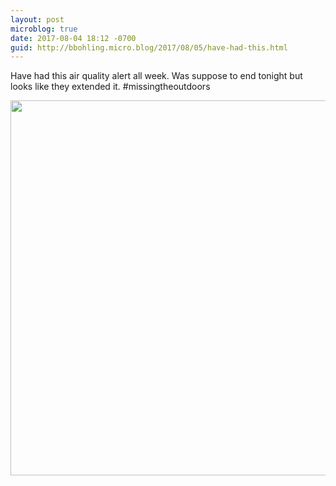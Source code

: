 ```yaml
---
layout: post
microblog: true
date: 2017-08-04 18:12 -0700
guid: http://bbohling.micro.blog/2017/08/05/have-had-this.html
---
```

Have had this air quality alert all week. Was suppose to end tonight but looks like they extended it. #missingtheoutdoors

<img src="http://bbohling.micro.blog/uploads/2017/fc7b0a6c60.jpg" width="600" height="600" style="height: auto" />
